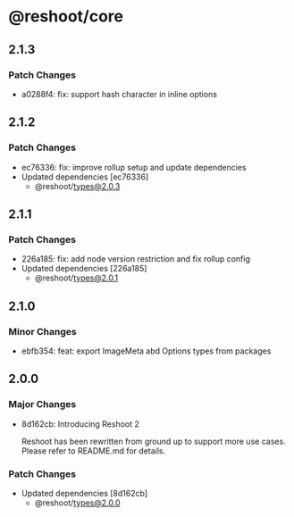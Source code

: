 # @reshoot/core

## 2.1.3

### Patch Changes

- a0288f4: fix: support hash character in inline options

## 2.1.2

### Patch Changes

- ec76336: fix: improve rollup setup and update dependencies
- Updated dependencies [ec76336]
  - @reshoot/types@2.0.3

## 2.1.1

### Patch Changes

- 226a185: fix: add node version restriction and fix rollup config
- Updated dependencies [226a185]
  - @reshoot/types@2.0.1

## 2.1.0

### Minor Changes

- ebfb354: feat: export ImageMeta abd Options types from packages

## 2.0.0

### Major Changes

- 8d162cb: Introducing Reshoot 2

  Reshoot has been rewritten from ground up to support more use cases. Please refer to README.md for details.

### Patch Changes

- Updated dependencies [8d162cb]
  - @reshoot/types@2.0.0
